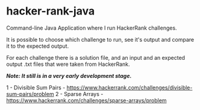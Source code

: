 # hacker-rank-java
Command-line Java Application where I run HackerRank challenges.

It is possible to choose which challenge to run, see it's output and compare it to the expected output.

For each challenge there is a solution file, and an input and an expected output .txt files that were taken from HackerRank.

**_Note: It still is in a very early development stage._**

1 - Divisible Sum Pairs - https://www.hackerrank.com/challenges/divisible-sum-pairs/problem
2 - Sparse Arrays - https://www.hackerrank.com/challenges/sparse-arrays/problem
